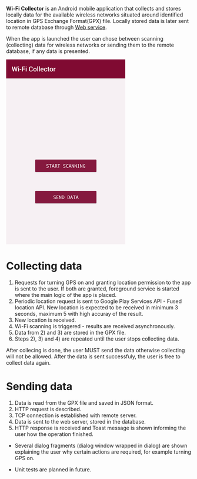 **Wi-Fi Collector** is an Android mobile application that collects and stores locally data for the available wireless networks situated around identified location in GPS Exchange Format(GPX) file.
Locally stored data is later sent to remote database through [Web service](https://github.com/amihaylovaa/WiFi-Collector-Storage-Service).

When the app is launched the user can chose between scanning (collecting) data for wireless networks or sending them to the remote database, if any data is presented.

![Intro](https://github.com/amihaylovaa/WiFi-Collector/blob/master/1.png)

# Collecting data 
  1) Requests for turning GPS on and granting location permission to the app is sent to the user. If both are granted, foreground service is started where the main logic of the app is placed.
  2) Periodic location request is sent to Google Play Services API - Fused location API. New location is expected to be received in minimum 3 seconds, maximum 5 with high accuray of the result.
  3) New location is received.
  4) Wi-Fi scanning is triggered - results are received asynchronously.
  5) Data from 2) and 3) are stored in the GPX file.
  6) Steps 2), 3) and 4)  are repeated until the user stops collecting data.
  
  After collecing is done, the user MUST send the data otherwise collecting will not be allowed. After the data is sent successfuly, the user is free to collect data again.
  
# Sending data 
  1) Data is read from the GPX file and saved in JSON format.
  2) HTTP request is described.
  3) TCP connection is established with remote server.
  4) Data is sent to the web server, stored in the database.
  5) HTTP response is received and Toast message is shown informing the user how the operation finished.


* Several dialog fragments (dialog window wrapped in dialog) are shown explaining the user why certain actions are required, for example turning GPS on.

* Unit tests are planned in future.
